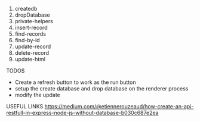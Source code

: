 1. createdb
2. dropDatabase
3. private-helpers
4. insert-record
5. find-records
6. find-by-id
7. update-record
8. delete-record
9. update-html

TODOS
- Create a refresh button to work as the run button
- setup the create database and drop database on the renderer process
- modify the update

USEFUL LINKS
https://medium.com/@etiennerouzeaud/how-create-an-api-restfull-in-express-node-js-without-database-b030c687e2ea